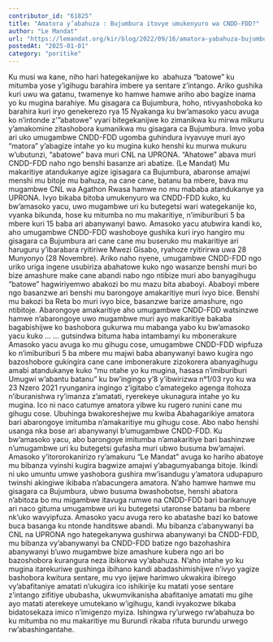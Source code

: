 ```yaml
---
contributor_id: "61825"
title: "Amatora y’abahuza : Bujumbura itovye umukenyuro wa CNDD-FDD?"
author: "Le Mandat"
url: "https://lemandat.org/kir/blog/2022/09/16/amatora-yabahuza-bujumbura-itovye-umukenyuro-wa-cndd-fdd/"
postedAt: "2025-01-01"
category: "poritike"
---
```


Ku musi wa kane, niho hari hategekanijwe ko  abahuza “batowe” ku mitumba yose y’igihugu barahira imbere ya sentare z’intango. Ariko gushika kuri uwu wa gatanu, twamenye ko hamwe hamwe ariho abo bagize inama yo ku mugina barahiye. Mu gisagara ca Bujumbura, hoho, ntivyashoboka ko barahira kuri iryo genekerezo rya 15 Nyakanga ku bw’amasoko yacu avuga ko n’intonde z'”abatowe” vyari bitegekanijwe ko zimanikwa ku mirwa mikuru y’amakomine zitashobora kumanikwa mu gisagara ca Bujumbura. Imvo yoba ari uko umugambwe CNDD-FDD ugomba guhindura ivyavuye muri ayo “matora” y’abagize intahe yo ku mugina kuko henshi ku murwa mukuru w’ubutunzi, “abatowe” bava muri CNL na UPRONA. “Ahatowe” abava muri CNDD-FDD naho ngo benshi basanze ari abatize. (Le Mandat)
Mu makaritiye atandukanye agize igisagara ca Bujumbura, abaronse amajwi menshi mu bitoje mu bahuza, na cane cane, batanu ba mbere, bava mu mugambwe CNL wa Agathon Rwasa hamwe no mu mababa atandukanye ya UPRONA. Ivyo bikaba bitoba umukenyuro wa CNDD-FDD kuko, ku bw’amasoko yacu, uwo mugambwe uri ku butegetsi wari wategekanije ko, vyanka bikunda, hose ku mitumba no mu makaritiye, n’imiburiburi 5 ba mbere kuri 15 baba ari abanywanyi bawo. Amasoko yacu atubwira kandi ko, aho umugambwe CNDD-FDD washoboye gushika kuri iryo hangiro mu gisagara ca Bujumbura ari cane cane mu buseruko mu makaritiye ari haruguru y’ibarabara ryitiriwe Mwezi Gisabo, ryahoze ryitirirwa uwa 28 Munyonyo (28 Novembre). Ariko naho nyene, umugambwe CNDD-FDD ngo uriko uriga ingene usubiriza abahatowe kuko ngo wasanze benshi muri bo bize amashure make cane abandi nabo ngo ntibize muri abo banyagihugu “batowe” hagwiriyemwo abakozi bo mu mazu bita ababoyi. Ababoyi mbere ngo basanzwe ari benshi mu barongoye amakaritiye muri ivyo bice. Benshi mu bakozi ba Reta bo muri ivyo bice, basanzwe barize amashure, ngo ntibitoje. Abarongoye amakaritiye aho umugambwe CNDD-FDD watsinzwe hamwe n’abarongoye uwo mugambwe muri ayo makaritiye bakaba bagabishijwe ko bashobora gukurwa mu mabanga yabo ku bw’amasoko yacu kuko …
… gutsindwa bituma haba intambamyi ku mbonerakure
Amasoko yacu avuga ko mu gihugu cose, umugambwe CNDD-FDD wipfuza ko n’imiburiburi 5 ba mbere mu majwi baba abanywanyi bawo kugira ngo bazoshobore gukingira cane cane imbonerakure zizokorera abanyagihugu amabi atandukanye kuko “mu ntahe yo ku mugina, hasasa n’imiburiburi Umugwi w’abantu batanu” ku bw’ingingo y’8 y’ibwirizwa n°1/03 ryo ku wa 23 Nzero 2021 ryunganira ingingo z’igitabo c’amategeko agenga itohoza n’iburanishwa ry’imanza z’amatati, ryerekeye ukunagura intahe yo ku mugina. Ico ni naco catumye amatora yibwe ku rugero runini cane mu gihugu cose.
Ubuhinga bwakoreshejwe mu kwiba
Abahagarikiye amatora bari abarongoye imitumba n’amakaritiye mu gihugu cose. Abo nabo henshi usanga nka bose ari abanywanyi b’umugambwe CNDD-FDD. Ku bw’amasoko yacu, abo barongoye imitumba n’amakaritiye bari bashinzwe n’umugambwe uri ku butegetsi gufasha muri ubwo busuma bw’amajwi. Amasoko y’itororokanirizo ry’amakuru “Le Mandat” avuga ko hariho abatoye mu bibanza vyinshi kugira bagwize amajwi y’abagumyabanga bitoje. Ikindi ni uko umuntu umwe yashobora gushira mw’isandugu y’amatora udupapuro twinshi akingiwe ikibaba n’abacungera amatora.
N’aho hamwe hamwe mu gisagara ca Bujumbura, ubwo busuma bwashobotse, henshi abatora n’abitoza bo mu migambwe itavuga rumwe na CNDD-FDD bari barikanuye ari naco gituma umugambwe uri ku butegetsi utaronse batanu ba mbere nk’uko wavyipfuza. Amasoko yacu avuga rero ko abatashe bazi ko batowe buca basanga ku ntonde handitswe abandi. Mu bibanza c’abanywanyi ba CNL na UPRONA ngo hategekanywa gushirwa abanywanyi ba CNDD-FDD, mu bibanza vy’abanywanyi ba CNDD-FDD batize ngo bazohashira abanywanyi b’uwo mugambwe bize amashure kubera ngo ari bo bazoshobora kurangura neza ibikorwa vy’abahuza.
N’aho intahe yo ku mugina itarekuriwe gushinga ibihano kandi abadashimishijwe n’ivyo yagize bashobora kwitura sentare, mu vyo ijejwe harimwo ukwakira ibirego vy’abafitaniye amatati n’ukugira ico ishikirije ku matati yose sentare z’intango zifitiye ububasha, ukwumvikanisha abafitaniye amatati mu gihe ayo matati aterekeye umutekano w’igihugu, kandi ivyakozwe bikaba bidatosekaza imico n’imigenzo myiza.
Ishingwa ry’urwego rw’abahuza bo ku mitumba no mu makaritiye mu Burundi rikaba rifuta burundu urwego rw’abashingantahe.
